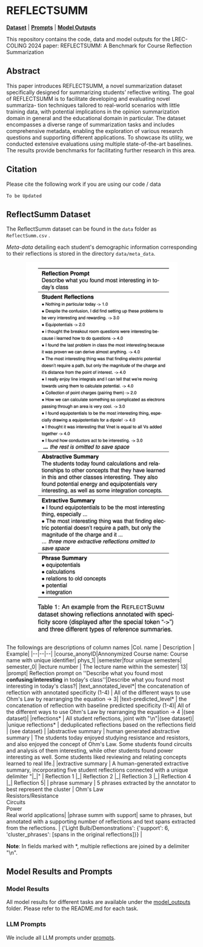 # REFLECTSUMM

 [**Dataset**](https://github.com/EngSalem/ReflectSUMM/tree/main/data) | [**Prompts**](https://github.com/EngSalem/ReflectSUMM/tree/main/prompts) | [**Model Outputs**](https://github.com/EngSalem/ReflectSUMM/tree/main/model_outputs)

This repository contains the code, data and model outputs for the LREC-COLING 2024 paper: 
REFLECTSUMM: A Benchmark for Course Reflection
Summarization


## Abstract

This paper introduces REFLECTSUMM, a novel summarization dataset specifically designed for summarizing students’ reflective writing. The goal of REFLECTSUMM is to facilitate developing and evaluating novel summariza- tion techniques tailored to real-world scenarios with little training data, with potential implications in the opinion summarization domain in general and the educational domain in particular. The dataset encompasses a diverse range of summarization tasks and includes comprehensive metadata, enabling the exploration of various research questions and supporting different applications. To showcase its utility, we conducted extensive evaluations using multiple state-of-the-art baselines. The results provide benchmarks for facilitating further research in this area.

## Citation
Please cite the following work if you are using our code / data
```
To be Updated
```

## ReflectSumm Dataset 

The ReflectSumm dataset can be found in the ``data`` folder as ``ReflectSumm.csv`` . 

*Meta-data* detailing each student's demographic information corresponding to their reflections is stored in the directory ``data/meta_data``.

<p align="center">
  <img width="400" src="media/Dataset.jpg">
</p>

The followings are descriptions of column names
|Col. name | Description | Example|
|--|--|--|
|course_anonyID|Annonymized Course name: Course name with unique identifier| phys_1|
|semester|four unique semesters| semester_0|
|lecture number | The lecture name within the semester| 13|
|prompt| Reflection prompt on ''Describe what you found most **confusing**/**interesting** in today's class''|Describe what you found most interesting in today's class?|
|text_annotated_level*| the concatenation of reflection with annotated specificity (1-4) | All of the different ways to use Ohm's Law by rearranging the equation -> 3|
|text-predicted_level* | the concatenation of reflection with baseline predicted specificity (1-4)| All of the different ways to use Ohm's Law by rearranging the equation -> 4 |(see dataset)|
|reflections* | All student reflections, joint with "\n"|(see dataset)|
|unique reflections* | deduplicated reflections based on the reflections field | (see dataset) |
|abstractive summary | human generated abstractive summary | The students today enjoyed studying resistance and resistors, and also enjoyed the concept of Ohm's Law. Some students found circuits and analysis of them interesting, while other students found power interesting as well. Some students liked reviewing and relating concepts learned to real life.|
|extractive summary | A human-generated extractive summary, incorporating five student reflections connected with a unique delimiter  "\|\_\|" | Reflection 1 \|\_\| Reflection 2 \|\_\| Reflection 3 \|\_\| Reflection 4 \|\_\| Reflection 5|
| phrase summary | 5 phrases extracted by the annotator to best represent the cluster | Ohm's Law<br>Resistors/Resistance<br>Circuits<br>Power<br>Real world applications|
|phrase summ with support| same to phrases, but annotated with a supporting number of reflections and text spans extracted from the reflections. | {'Light Bulb/Demonstrations': {'support': 6, 'cluster_phrases': [spans in the original reflections]}} |

**Note**: In fields marked with *, multiple reflections are joined by a delimiter "\n". 

## Model Results and Prompts
###  Model Results
All model results for different tasks are available under the [model_outputs](https://github.com/EngSalem/ReflectSUMM/tree/main/model_outputs) folder. Please refer to the README.md for each task.

### LLM Prompts
We include all LLM prompts under [prompts](https://github.com/EngSalem/ReflectSUMM/tree/main/prompts).

